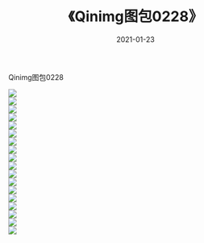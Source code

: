 ﻿---
layout: post
title:  《Qinimg图包0228》
date:   2021-01-23
img: http://imgx.orgx.ga/Qinimg图包/Qinimg图包0228/000.jpg
categories: [美女, 清纯, 唯美]
---

Qinimg图包0228

 ![](http://imgx.orgx.ga/Qinimg图包/Qinimg图包0228/001.jpg) <br>![](http://imgx.orgx.ga/Qinimg图包/Qinimg图包0228/002.jpg) <br>![](http://imgx.orgx.ga/Qinimg图包/Qinimg图包0228/003.jpg) <br>![](http://imgx.orgx.ga/Qinimg图包/Qinimg图包0228/004.jpg) <br>![](http://imgx.orgx.ga/Qinimg图包/Qinimg图包0228/005.jpg) <br>![](http://imgx.orgx.ga/Qinimg图包/Qinimg图包0228/006.jpg) <br>![](http://imgx.orgx.ga/Qinimg图包/Qinimg图包0228/007.jpg) <br>![](http://imgx.orgx.ga/Qinimg图包/Qinimg图包0228/008.jpg) <br>![](http://imgx.orgx.ga/Qinimg图包/Qinimg图包0228/009.jpg) <br>![](http://imgx.orgx.ga/Qinimg图包/Qinimg图包0228/010.jpg) <br>![](http://imgx.orgx.ga/Qinimg图包/Qinimg图包0228/011.jpg) <br>![](http://imgx.orgx.ga/Qinimg图包/Qinimg图包0228/012.jpg) <br>![](http://imgx.orgx.ga/Qinimg图包/Qinimg图包0228/013.jpg) <br>![](http://imgx.orgx.ga/Qinimg图包/Qinimg图包0228/014.jpg) <br>![](http://imgx.orgx.ga/Qinimg图包/Qinimg图包0228/015.jpg) <br>![](http://imgx.orgx.ga/Qinimg图包/Qinimg图包0228/016.jpg) <br>![](http://imgx.orgx.ga/Qinimg图包/Qinimg图包0228/017.jpg) <br>![](http://imgx.orgx.ga/Qinimg图包/Qinimg图包0228/018.jpg) <br>